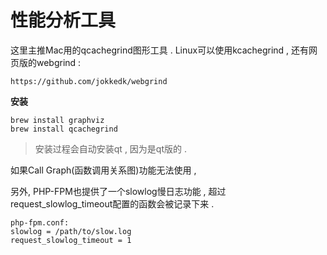 # 性能分析工具

这里主推Mac用的qcachegrind图形工具 . Linux可以使用kcachegrind , 还有网页版的webgrind : 

```
https://github.com/jokkedk/webgrind
```

**安装**

```
brew install graphviz
brew install qcachegrind
```

> 安装过程会自动安装qt , 因为是qt版的 .

如果Call Graph\(函数调用关系图\)功能无法使用 ,

另外, PHP-FPM也提供了一个slowlog慢日志功能 , 超过request\_slowlog\_timeout配置的函数会被记录下来 .

```
php-fpm.conf:
slowlog = /path/to/slow.log
request_slowlog_timeout = 1
```



